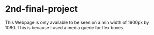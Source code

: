 # 2nd-final-project

This Webpage is only available to be seen on a min width of 1900px by 1080. 
This is because I used a media querie for flex boxes. 
